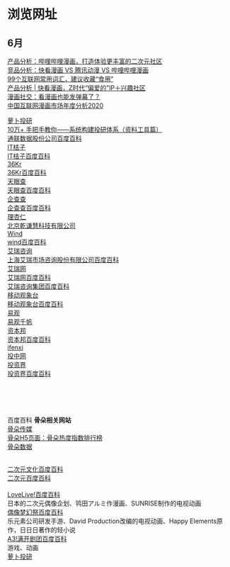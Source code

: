 # 浏览网址
## 6月
[产品分析：哔哩哔哩漫画，打造体验更丰富的二次元社区](http://www.woshipm.com/evaluating/2623947.html)<br>
[竞品分析：快看漫画 VS 腾讯动漫 VS 哔哩哔哩漫画](http://www.woshipm.com/evaluating/3093365.html)<br>
[99个互联网常用词汇，建议收藏“食用”](http://www.woshipm.com/zhichang/1743064.html)<br>
[产品分析 | 快看漫画，Z时代“偏爱的”IP＋兴趣社区](http://www.woshipm.com/evaluating/3979987.html)<br>
[漫画社交：看漫画也能发弹幕了？](http://www.woshipm.com/evaluating/3288198.html)<br>
[中国互联网漫画市场年度分析2020](https://qianfan.analysys.cn/refine/view/analyseDetail/analyseDetail.html?id=89)<br>

[萝卜投研](https://robo.datayes.com/)<br>
[10万+ 手把手教你——系统构建投研体系（资料工具篇）](https://baijiahao.baidu.com/s?id=1666660666207528909&wfr=spider&for=pc)<br>
[通联数据股份公司百度百科](https://baike.baidu.com/item/%E9%80%9A%E8%81%94%E6%95%B0%E6%8D%AE%E8%82%A1%E4%BB%BD%E5%85%AC%E5%8F%B8/15250099?fr=aladdin)<br>
[IT桔子](https://www.itjuzi.com/)<br>
[IT桔子百度百科](https://baike.baidu.com/item/IT%E6%A1%94%E5%AD%90/4847936?fr=aladdin)<br>
[36Kr](https://36kr.com/)<br>
[36Kr百度百科](https://baike.baidu.com/item/36%E6%B0%AA/6283442?fr=aladdin)<br>
[天眼查](https://www.tianyancha.com/vipintro?itchpointflag=pc_home_vipbutton&jsid=SEM-BAIDU-PZ2007-VIP-000001)<br>
[天眼查百度百科](https://baike.baidu.com/item/%E5%A4%A9%E7%9C%BC%E6%9F%A5/19966330?fr=aladdin)<br>
[企查查](https://www.qcc.com/?utm_source=baidu1&utm_medium=cpc&utm_term=pzsy)<br>
[企查查百度百科](https://baike.baidu.com/item/%E4%BC%81%E6%9F%A5%E6%9F%A5/19976267?fr=aladdin)<br>
[理杏仁](https://www.lixinger.com/)<br>
[北京乾谦慧科技有限公司](https://baike.baidu.com/item/%E5%8C%97%E4%BA%AC%E4%B9%BE%E8%B0%A6%E6%85%A7%E7%A7%91%E6%8A%80%E6%9C%89%E9%99%90%E5%85%AC%E5%8F%B8)<br>
[Wind](https://www.wind.com.cn/)<br>
[wind百度百科](https://baike.baidu.com/item/wind/952623)<br>
[艾瑞咨询](https://www.iresearch.com.cn/)<br>
[上海艾瑞市场咨询股份有限公司百度百科](https://baike.baidu.com/item/%E4%B8%8A%E6%B5%B7%E8%89%BE%E7%91%9E%E5%B8%82%E5%9C%BA%E5%92%A8%E8%AF%A2%E8%82%A1%E4%BB%BD%E6%9C%89%E9%99%90%E5%85%AC%E5%8F%B8)<br>
[艾瑞网](https://www.iresearch.cn/)<br>
[艾瑞网百度百科](https://baike.baidu.com/item/%E8%89%BE%E7%91%9E%E7%BD%91)<br>
[艾瑞咨询集团百度百科](https://baike.baidu.com/item/%E8%89%BE%E7%91%9E%E5%92%A8%E8%AF%A2%E9%9B%86%E5%9B%A2/9327239)<br>
[移动观象台](http://mi.talkingdata.com/)<br>
[移动观象台百度百科](https://baike.baidu.com/item/%E7%A7%BB%E5%8A%A8%E8%A7%82%E8%B1%A1%E5%8F%B0)<br>
[易观](https://www.analysys.cn/)<br>
[易观千帆](https://qianfan.analysys.cn/)<br>
[资本邦](http://www.chinaipo.com/)<br>
[资本邦百度百科](https://baike.baidu.com/item/%E8%B5%84%E6%9C%AC%E9%82%A6)<br>
[ifenxi](https://ifenxi.com/)<br>
[投中网](https://www.chinaventure.com.cn/)<br>
[投资界](https://www.pedaily.cn/)<br>
[投资界百度百科](https://baike.baidu.com/item/%E6%8A%95%E8%B5%84%E7%95%8C)<br>
[]()<br>
[]()<br>
[]()<br>
[]()<br>
[]()<br>
百度百科
**骨朵相关网站**<br>
[骨朵传媒](http://www.guduomedia.com/)<br>
[骨朵H5页面：骨朵热度指数排行榜](http://d.guduodata.com/)<br>
[骨朵数据](http://data.guduodata.com/)<br><br>



[二次元文化百度百科](https://baike.baidu.com/item/acg/33795?fromtitle=%E4%BA%8C%E6%AC%A1%E5%85%83%E6%96%87%E5%8C%96&fromid=23736018&fr=aladdin)<br>
[二次元百度百科](https://baike.baidu.com/item/%E4%BA%8C%E6%AC%A1%E5%85%83/85064?fr=aladdin)<br><br>
[LoveLive!百度百科](https://baike.baidu.com/item/LoveLive%21/6278898?fr=aladdin)<br>
日本的二次元偶像企划、鸨田アルミ作漫画、SUNRISE制作的电视动画<br>
[偶像梦幻祭百度百科](https://baike.baidu.com/item/%E5%81%B6%E5%83%8F%E6%A2%A6%E5%B9%BB%E7%A5%AD/17536160?fr=aladdin)<br>
乐元素公司研发手游、David Production改编的电视动画、Happy Elements原作，日日日著作的轻小说<br>
[A3!满开剧团百度百科](https://baike.baidu.com/item/A3%21%E6%BB%A1%E5%BC%80%E5%89%A7%E5%9B%A2/22115080)<br>
游戏、动画<br>
[萝卜投研]()<br>
[]()<br>
[]()<br>
